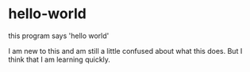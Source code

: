# hello-world
this program says 'hello world'

I am new to this and am still a little confused about what this does.
But I think that I am learning quickly.
